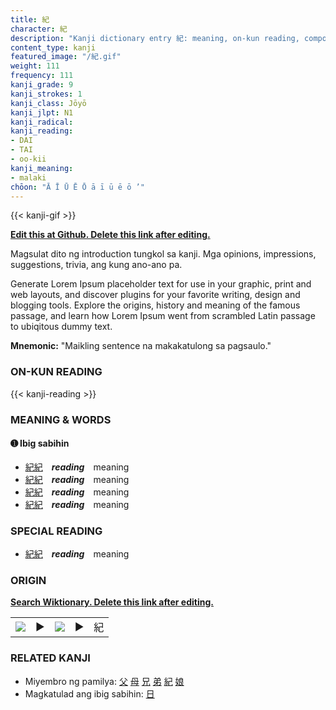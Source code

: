```yaml
---
title: 紀
character: 紀
description: "Kanji dictionary entry 紀: meaning, on-kun reading, compounds, origin, related kanji"
content_type: kanji
featured_image: "/紀.gif"
weight: 111
frequency: 111
kanji_grade: 9
kanji_strokes: 1
kanji_class: Jōyō
kanji_jlpt: N1
kanji_radical: 
kanji_reading: 
- DAI
- TAI
- oo-kii
kanji_meaning:
- malaki
chōon: "Ā Ī Ū Ē Ō ā ī ū ē ō ’"
---
```

[//]: # (Don't edit the line below. Kanji animated GIF code is automatically generated.)
{{< kanji-gif >}}

[//]: # (Edit below this line.)

**[Edit this at Github. Delete this link after editing.](https://github.com/tim0g/tim/tree/main/content/kanji/紀/index.md)**

Magsulat dito ng introduction tungkol sa kanji. Mga opinions, impressions, suggestions, trivia, ang kung ano-ano pa.

Generate Lorem Ipsum placeholder text for use in your graphic, print and web layouts, and discover plugins for your favorite writing, design and blogging tools. Explore the origins, history and meaning of the famous passage, and learn how Lorem Ipsum went from scrambled Latin passage to ubiqitous dummy text.
 
**Mnemonic:** "Maikling sentence na makakatulong sa pagsaulo."

### ON-KUN READING

[//]: # (Don't edit the line below. ON-KUN READING code is automatically generated.)
{{< kanji-reading >}}

### MEANING & WORDS

#### ➊ **Ibig sabihin**
  - [紀](../紀)[紀](../紀)　***reading***　meaning
  - [紀](../紀)[紀](../紀)　***reading***　meaning
  - [紀](../紀)[紀](../紀)　***reading***　meaning
  - [紀](../紀)[紀](../紀)　***reading***　meaning

### SPECIAL READING
  - [紀](../紀)[紀](../紀)　***reading***　meaning

### ORIGIN

**[Search Wiktionary. Delete this link after editing.](https://wiktionary.org/wiki/紀)**
<table class="kanji-table"><tr><td>
<img src="60px-紀-bronze.svg.png">
</td><td>▶</td><td>
<img src="60px-紀-oracle.svg.png">
</td><td>▶</td>
<td class="kanji-origin">紀</td>
</tr></table>

### RELATED KANJI
- Miyembro ng pamilya: [父](../父) [母](../母) [兄](../兄) [弟](../弟) [紀](../紀) [娘](../娘)
- Magkatulad ang ibig sabihin: [日](../日)
